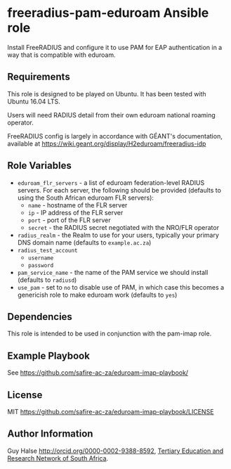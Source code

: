 freeradius-pam-eduroam Ansible role
===================================

Install FreeRADIUS and configure it to use PAM for EAP authentication in a way that is compatible with eduroam.

Requirements
------------

This role is designed to be played on Ubuntu. It has been tested with Ubuntu 16.04 LTS.

Users will need RADIUS detail from their own eduroam national roaming operator.

FreeRADIUS config is largely in accordance with GÉANT's documentation, available at <https://wiki.geant.org/display/H2eduroam/freeradius-idp>

Role Variables
--------------

 * `eduroam_flr_servers` - a list of eduroam federation-level RADIUS servers. For each server, the following should be provided (defaults to using the South African eduroam FLR servers):
   * `name` - hostname of the FLR server
   * `ip` - IP address of the FLR server
   * `port` - port of the FLR server
   * `secret` - the RADIUS secret negotiated with the NRO/FLR operator
 * `radius_realm` - the Realm to use for your users, typically your primary DNS domain name (defaults to `example.ac.za`)
 * `radius_test_account`
   * `username`
   * `password`
 * `pam_service_name` - the name of the PAM service we should install (defaults to `radiusd`)
 * `use_pam` - set to `no` to disable use of PAM, in which case this becomes a genericish role to make eduroam work (defaults to `yes`)

Dependencies
------------

This role is intended to be used in conjunction with the pam-imap role.

Example Playbook
----------------

See <https://github.com/safire-ac-za/eduroam-imap-playbook/>

License
-------

MIT <https://github.com/safire-ac-za/eduroam-imap-playbook/LICENSE>

Author Information
------------------

Guy Halse <http://orcid.org/0000-0002-9388-8592>,
[Tertiary Education and Research Network of South Africa](http://www.tenet.ac.za/).
